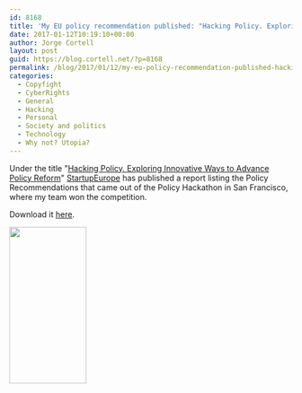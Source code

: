 ```yaml
---
id: 8168
title: 'My EU policy recommendation published: "Hacking Policy. Exploring Innovative Ways to Advance Policy Reform"'
date: 2017-01-12T10:19:10+00:00
author: Jorge Cortell
layout: post
guid: https://blog.cortell.net/?p=8168
permalink: /blog/2017/01/12/my-eu-policy-recommendation-published-hacking-policy-exploring-innovative-ways-to-advance-policy-reform/
categories:
  - Copyfight
  - CyberRights
  - General
  - Hacking
  - Personal
  - Society and politics
  - Technology
  - Why not? Utopia?
---
```

Under the title "<a href="https://startupeuropepartnership.eu/hacking-policy-exploring-innovative-ways-advance-policy-reform/" target="_blank">Hacking Policy. Exploring Innovative Ways to Advance Policy Reform</a>" [StartupEurope](https://startupeuropepartnership.eu/mapping/) has published a report listing the Policy Recommendations that came out of the Policy Hackathon in San Francisco, where my team won the competition.

Download it [here](https://startupeuropepartnership.eu/download/7339/).

[<img class="aligncenter " src="https://startupeuropepartnership.eu/wp-content/uploads/2016/12/Cover_SEC2SV_Policy_Hack.jpg" width="137" height="279" />](https://startupeuropepartnership.eu/download/7339/)